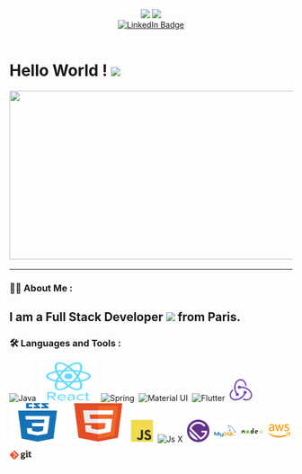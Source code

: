 

  


<div id="header" align="center" >
   <img src="https://media.giphy.com/media/3SL41WtN5l9DNdPJGs/giphy.gif" width="100"   />
  <img src="https://media.giphy.com/media/jdPMeyv9rn0hZHh8n9/giphy.gif" width="100"  />
  
</div>
<div id="badges" align="center">
  <a href="https://www.linkedin.com/in/vincent-desmouceaux-277b3b244">
    <img src="https://img.shields.io/badge/LinkedIn-blue?style=for-the-badge&logo=linkedin&logoColor=white" alt="LinkedIn Badge"/>
  </a>
  
</div>

<div id="badges" align="center">
<img src="https://komarev.com/ghpvc/?username=vincentDesmouceaux&style=flat-square&color=blue" alt=""/>

</div>
<h1>
  Hello World !
  <img src="https://media.giphy.com/media/hvRJCLFzcasrR4ia7z/giphy.gif" width="30px"/>
</h1>

<div align="center">
  <img src="https://media.giphy.com/media/cNfIqjpCY1zqfaLmd8/giphy.gif" width="600" height="300"/>
</div>
 
---

### :man_technologist: About Me :

I am a Full Stack Developer <img src="https://media.giphy.com/media/WUlplcMpOCEmTGBtBW/giphy.gif" width="30"> from Paris.
---

### :hammer_and_wrench: Languages and Tools :
<div>
  <img src="https://user-images.githubusercontent.com/806104/86617214-8c5d5c00-bf7c-11ea-829b-61ee649e5a6c.png" title="Visual Studio Code" alt="Java" width="100" height="70"/>&nbsp;
  <img src="https://github.com/devicons/devicon/blob/master/icons/react/react-original-wordmark.svg" title="React" alt="React" width="100" height="70"/>&nbsp;
  <img src="https://upload.wikimedia.org/wikipedia/commons/9/92/Android_Studio_Trademark.svg" title="Android Studio" alt="Spring" width="100" height="70"/>&nbsp;
  <img src="https://logos-download.com/wp-content/uploads/2020/06/Postman_Logo.png" title="Postman" alt="Material UI" width="100" height="70"/>&nbsp;
  <img src="https://upload.wikimedia.org/wikipedia/fr/4/45/MongoDB-Logo.svg" title="Mongo DB" alt="Flutter" width="100" height="70"/>&nbsp;
  <img src="https://github.com/devicons/devicon/blob/master/icons/redux/redux-original.svg" title="Redux" alt="Redux " width="40" height="40"/>&nbsp;
  <img src="https://github.com/devicons/devicon/blob/master/icons/css3/css3-plain-wordmark.svg"  title="CSS3" alt="CSS" width="100" height="70"/>&nbsp;
  <img src="https://github.com/devicons/devicon/blob/master/icons/html5/html5-original.svg" title="HTML5" alt="HTML" width="100" height="70"/>&nbsp;
  <img src="https://github.com/devicons/devicon/blob/master/icons/javascript/javascript-original.svg" title="JavaScript" alt="JavaScript" width="40" height="40"/>&nbsp;
  <img src="https://raw.githubusercontent.com/jsx-ir/logo/master/jsx.png" title="Firebase" alt="Js X" width="40" height="40"/>&nbsp;
  <img src="https://github.com/devicons/devicon/blob/master/icons/gatsby/gatsby-original.svg" title="Gatsby"  alt="Gatsby" width="40" height="40"/>&nbsp;
  <img src="https://github.com/devicons/devicon/blob/master/icons/mysql/mysql-original-wordmark.svg" title="MySQL"  alt="MySQL" width="40" height="40"/>&nbsp;
  <img src="https://github.com/devicons/devicon/blob/master/icons/nodejs/nodejs-original-wordmark.svg" title="NodeJS" alt="NodeJS" width="40" height="40"/>&nbsp;
  <img src="https://github.com/devicons/devicon/blob/master/icons/amazonwebservices/amazonwebservices-plain-wordmark.svg" title="AWS" alt="AWS" width="40" height="40"/>&nbsp;
  <img src="https://github.com/devicons/devicon/blob/master/icons/git/git-original-wordmark.svg" title="Git" **alt="Git" width="40" height="40"/>
</div>
